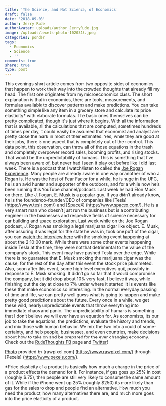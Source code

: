 ```yaml
---
title: 'The Science, and Not Science, of Economics'
draft: false
date: '2018-09-08'
author: Jerry Rude
authorAvatar: uploads/author_JerryRude.jpg
image: /uploads/pexels-photo-1020315.jpeg
categories: ponder
tags:
  - Economics
  - Science
  - ''
comments: true
share: true
type: post
---
```

This evenings short article comes from two opposite sides of economics that happen to work their way into the crowded thoughts that already fill my head. The first one originates from my microeconomics class. The short explanation is that in economics, there are tools, measurements, and formulas available to discover patterns and make predictions. You can take something simple like any item in a grocery store and calculate its price elasticity* with elaborate formulas. The basic ones themselves can be pretty complicated, though it's just where it begins. With all the information that is available, all the calculations that are computed, sometimes hundreds of times per day, it could easily be assumed that economist and analyst are pretty close the mark in most of their estimates. Yes, while they are good at their jobs, there is one aspect that is completely out of their control. This data point, this observation, can throw all of those equations in the trash and completely overpower record sales, booming profits, and rising stocks. That would be the unpredictability of humans. This is something that I’ve always been aware of, but never had I seen it play out before like i did last week. There is a podcast that I watch/listen to called the [Joe Rogan Experience](https://www.youtube.com/user/PowerfulJRE). Many people are already aware in one way or another of who J. Rogan is. He was the host of Fear Factor for a while, he is huge in the UFC, he is an avid hunter and supporter of the outdoors, and for a while now he’s been running this YouTube channel/podcast. Last week he had Elon Musk on there. Like J. Rogan, E. Musk is a popular guy. If you didn’t already know, he is the founder/co-founder/CEO of companies like [Tesla] (https://www.tesla.com/) and [SpaceX] (https://www.spacex.com/). He is a very smart man who doesn’t just run the business but is a contributing engineer in the businesses and respective fields of science necessary for car building and space exploration. Last week while on the Joe Rogan podcast, J. Rogan was smoking a legal marijuana cigar like object. E. Musk, after assuring it was legal for the state he was in, took one puff of the cigar, you can [watch the interview here](https://youtu.be/ycPr5-27vSI) with the smoking event happening at about the 2:10:00 mark. While there were some other events happening inside Tesla at the time, they were not that detrimental to the value of the company’s stock. This event may have pushed Tesla over the edge. While there is no guarantee that E. Musk smoking the marijuana cigar was the cause, for the rest of the day after this event the stock price plummeted. Also, soon after this event, some high-level executives quit, possibly in response to E. Musk smoking. It didn’t go so far that it would compromise the company, but it did drop about 10% very fast, I believe it was, while finishing out the day at close to 7% under where it started. It is events like these that make economics so interesting. In the normal everyday passing of time and life, we can pretty well guess what is going to happen and make pretty good predictions about the future. Every once in a while, we get these wild, nearly unpredictable events that throw everything into immediate chaos and panic. The unpredictability of humans is something that I don’t believe we will ever have an equation for. As economists, its our job to take the equations, the predictions, evaluate the history and trends, and mix those with human behavior. We mix the two into a could of some-certainty, and help people, businesses, and even countries, make decisions about how to take on and be prepared for the ever changing economy. Check out the [RudeThoughts FB](https://www.facebook.com/JRudeThoughts/) page and [Twitter](https://twitter.com/JRudeThoughts)!

[Photo](https://www.pexels.com/photo/multicolored-smoke-1020315/) provided by [rawpixel.com] (https://www.rawpixel.com/) through [Pexels] (https://www.pexels.com/).

\*Price elasticity of a product is basically how much a change in the price of a product effects the demand for it. For instance, if gas goes up 25% in cost (roughly $.75), then people are still very likely to consume the same amount of it. While if the iPhone went up 25% (roughly $250) its more likely than gas for the sales to drop and people find an alternative. How much you need the product, how many alternatives there are, and much more goes into the price elasticity of a product.
